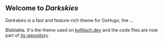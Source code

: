 ## Welcome to *Darkskies*

*Darkskies* is a fast and feature-rich theme for GoHugo, the ...

Blablabla. It's the theme used on [kollitsch.dev](https://kollitsch.dev/) and the code files are now part of [its repository](https://github.com/davidsneighbour/kollitsch.dev).
